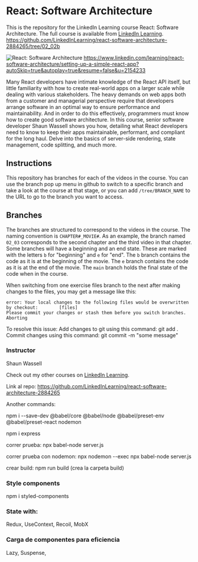 # React: Software Architecture

This is the repository for the LinkedIn Learning course React: Software Architecture. The full course is available from [LinkedIn Learning][lil-course-url]. https://github.com/LinkedInLearning/react-software-architecture-2884265/tree/02_02b

![React: Software Architecture][lil-thumbnail-url] https://www.linkedin.com/learning/react-software-architecture/setting-up-a-simple-react-app?autoSkip=true&autoplay=true&resume=false&u=2154233

Many React developers have intimate knowledge of the React API itself, but little familiarity with how to create real-world apps on a larger scale while dealing with various stakeholders. The heavy demands on web apps both from a customer and managerial perspective require that developers arrange software in an optimal way to ensure performance and maintainability. And in order to do this effectively, programmers must know how to create good software architecture. In this course, senior software developer Shaun Wassell shows you how, detailing what React developers need to know to keep their apps maintainable, performant, and compliant for the long haul. Delve into the basics of server-side rendering, state management, code splitting, and much more.

## Instructions

This repository has branches for each of the videos in the course. You can use the branch pop up menu in github to switch to a specific branch and take a look at the course at that stage, or you can add `/tree/BRANCH_NAME` to the URL to go to the branch you want to access.

## Branches

The branches are structured to correspond to the videos in the course. The naming convention is `CHAPTER#_MOVIE#`. As an example, the branch named `02_03` corresponds to the second chapter and the third video in that chapter.
Some branches will have a beginning and an end state. These are marked with the letters `b` for "beginning" and `e` for "end". The `b` branch contains the code as it is at the beginning of the movie. The `e` branch contains the code as it is at the end of the movie. The `main` branch holds the final state of the code when in the course.

When switching from one exercise files branch to the next after making changes to the files, you may get a message like this:

    error: Your local changes to the following files would be overwritten by checkout:        [files]
    Please commit your changes or stash them before you switch branches.
    Aborting

To resolve this issue:
Add changes to git using this command: git add .
Commit changes using this command: git commit -m "some message"

### Instructor

Shaun Wassell

Check out my other courses on [LinkedIn Learning](https://www.linkedin.com/learning/instructors/shaun-wassell).

[lil-course-url]: https://www.linkedin.com/learning/react-software-architecture
[lil-thumbnail-url]: https://cdn.lynda.com/course/2884265/2884265-1628621779594-16x9.jpg

Link al repo: https://github.com/LinkedInLearning/react-software-architecture-2884265

Another commands:

npm i --save-dev @babel/core @babel/node @babel/preset-env @babel/preset-react nodemon

npm i express

correr prueba: npx babel-node server.js

correr prueba con nodemon: npx nodemon --exec npx babel-node server.js

crear build: npm run build (crea la carpeta build)

### Style components

npm i styled-components

### State with:

Redux, UseContext, Recoil, MobX

### Carga de componentes para eficiencia

Lazy, Suspense,
